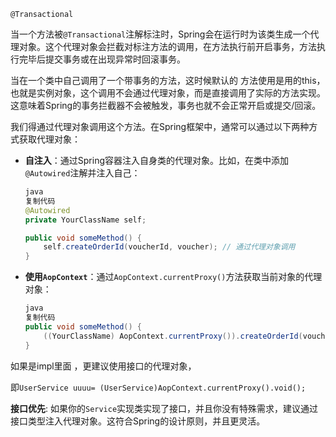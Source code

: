 `@Transactional`

当一个方法被`@Transactional`注解标注时，Spring会在运行时为该类生成一个代理对象。这个代理对象会拦截对标注方法的调用，在方法执行前开启事务，方法执行完毕后提交事务或在出现异常时回滚事务。



当在一个类中自己调用了一个带事务的方法，这时候默认的 方法使用是用的this，也就是实例对象，这个调用不会通过代理对象，而是直接调用了实际的方法实现。这意味着Spring的事务拦截器不会被触发，事务也就不会正常开启或提交/回滚。

我们得通过代理对象调用这个方法。在Spring框架中，通常可以通过以下两种方式获取代理对象：

- **自注入**：通过Spring容器注入自身类的代理对象。比如，在类中添加`@Autowired`注解并注入自己：

  ```java
  java
  复制代码
  @Autowired
  private YourClassName self;
  
  public void someMethod() {
      self.createOrderId(voucherId, voucher); // 通过代理对象调用
  }
  ```

- **使用`AopContext`**：通过`AopContext.currentProxy()`方法获取当前对象的代理对象：

  ```java
  java
  复制代码
  public void someMethod() {
      ((YourClassName) AopContext.currentProxy()).createOrderId(voucherId, voucher); // 通过代理对象调用
  }
  ```

如果是impl里面 ，更建议使用接口的代理对象，

即`UserService uuuu= (UserService)AopContext.currentProxy().void();`

**接口优先**: 如果你的`Service`实现类实现了接口，并且你没有特殊需求，建议通过接口类型注入代理对象。这符合Spring的设计原则，并且更灵活。